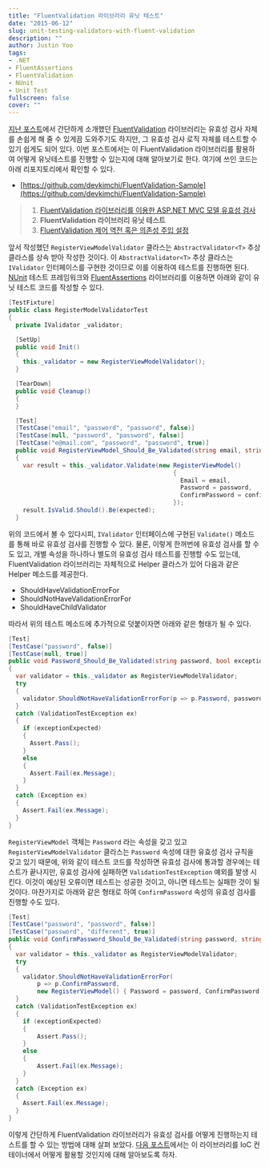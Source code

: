 ```yaml
---
title: "FluentValidation 라이브러리 유닛 테스트"
date: "2015-06-12"
slug: unit-testing-validators-with-fluent-validation
description: ""
author: Justin Yoo
tags:
- .NET
- FluentAssertions
- FluentValidation
- NUnit
- Unit Test
fullscreen: false
cover: ""
---
```


[지난 포스트](http://blog.aliencube.org/ko/2015/06/04/validating-asp-net-mvc-models-using-fluentvalidation-library/)에서 간단하게 소개했던 [FluentValidation](https://github.com/JeremySkinner/FluentValidation) 라이브러리는 유효성 검사 자체를 손쉽게 해 줄 수 있게끔 도와주기도 하지만, 그 유효성 검사 로직 자체를 테스트할 수 있기 쉽게도 되어 있다. 이번 포스트에서는 이 FluentValidation 라이브러리를 활용하여 어떻게 유닛테스트를 진행할 수 있는지에 대해 알아보기로 한다. 여기에 쓰인 코드는 아래 리포지토리에서 확인할 수 있다.

- [https://github.com/devkimchi/FluentValidation-Sample](https://github.com/devkimchi/FluentValidation-Sample)

> 1. [FluentValidation 라이브러리를 이용한 ASP.NET MVC 모델 유효성 검사](http://blog.aliencube.org/ko/2015/06/04/validating-asp-net-mvc-models-using-fluentvalidation-library/)
> 2. **FluentValidation 라이브러리 유닛 테스트**
> 3. [FluentValidation 제어 역전 혹은 의존성 주입 설정](http://blog.aliencube.org/ko/2015/06/16/setting-up-fluent-validation-in-ioc-controller/)

앞서 작성했던 `RegisterViewModelValidator` 클라스는 `AbstractValidator<T>` 추상 클라스를 상속 받아 작성한 것이다. 이 `AbstractValidator<T>` 추상 클라스는 `IValidator` 인터페이스를 구현한 것이므로 이를 이용하여 테스트를 진행하면 된다. [NUnit](http://nunit.org) 테스트 프레임워크와 [FluentAssertions](https://github.com/dennisdoomen/fluentassertions) 라이브러리를 이용하면 아래와 같이 유닛 테스트 코드를 작성할 수 있다.

```csharp
[TestFixture]
public class RegisterModelValidatorTest
{
  private IValidator _validator;

  [SetUp]
  public void Init()
  {
    this._validator = new RegisterViewModelValidator();
  }

  [TearDown]
  public void Cleanup()
  {
  }

  [Test]
  [TestCase("email", "password", "password", false)]
  [TestCase(null, "password", "password", false)]
  [TestCase("e@mail.com", "password", "password", true)]
  public void RegisterViewModel_Should_Be_Validated(string email, string password, string confirmPassword, bool expected)
  {
    var result = this._validator.Validate(new RegisterViewModel()
                                              {
                                                Email = email,
                                                Password = password,
                                                ConfirmPassword = confirmPassword,
                                              });
    result.IsValid.Should().Be(expected);
  }

```

위의 코드에서 볼 수 있다시피, `IValidator` 인터페이스에 구현된 `Validate()` 메소드를 통해 바로 유효성 검사를 진행할 수 있다. 물론, 이렇게 한꺼번에 유효성 검사를 할 수도 있고, 개별 속성을 하나하나 별도의 유효성 검사 테스트를 진행할 수도 있는데, FluentValidation 라이브러리는 자체적으로 Helper 클라스가 있어 다음과 같은 Helper 메소드를 제공한다.

- ShouldHaveValidationErrorFor
- ShouldNotHaveValidationErrorFor
- ShouldHaveChildValidator

따라서 위의 테스트 메소드에 추가적으로 덧붙이자면 아래와 같은 형태가 될 수 있다.

```csharp
[Test]
[TestCase("password", false)]
[TestCase(null, true)]
public void Password_Should_Be_Validated(string password, bool exceptionExpected)
{
  var validator = this._validator as RegisterViewModelValidator;
  try
  {
    validator.ShouldNotHaveValidationErrorFor(p => p.Password, password);
  }
  catch (ValidationTestException ex)
  {
    if (exceptionExpected)
    {
      Assert.Pass();
    }
    else
    {
      Assert.Fail(ex.Message);
    }
  }
  catch (Exception ex)
  {
    Assert.Fail(ex.Message);
  }
}

```

`RegisterViewModel` 객체는 `Password` 라는 속성을 갖고 있고 `RegisterViewModelValidator` 클라스는 `Password` 속성에 대한 유효성 검사 규칙을 갖고 있기 때문에, 위와 같이 테스트 코드를 작성하면 유효성 검사에 통과할 경우에는 테스트가 끝나지만, 유효성 검사에 실패하면 `ValidationTestException` 예외를 발생 시킨다. 이것이 예상된 오류이면 테스트는 성공한 것이고, 아니면 테스트는 실패한 것이 될 것이다. 마찬가지로 아래와 같은 형태로 하여 `ConfirmPassword` 속성의 유효성 검사를 진행할 수도 있다.

```csharp
[Test]
[TestCase("password", "password", false)]
[TestCase("password", "different", true)]
public void ConfirmPassword_Should_Be_Validated(string password, string confirmPassword, bool exceptionExpected)
{
  var validator = this._validator as RegisterViewModelValidator;
  try
  {
    validator.ShouldNotHaveValidationErrorFor(
        p => p.ConfirmPassword,
        new RegisterViewModel() { Password = password, ConfirmPassword = confirmPassword });
  }
  catch (ValidationTestException ex)
  {
    if (exceptionExpected)
    {
        Assert.Pass();
    }
    else
    {
        Assert.Fail(ex.Message);
    }
  }
  catch (Exception ex)
  {
    Assert.Fail(ex.Message);
  }
}

```

이렇게 간단하게 FluentValidation 라이브러리가 유효성 검사를 어떻게 진행하는지 테스트를 할 수 있는 방법에 대해 살펴 보았다. [다음 포스트](http://blog.aliencube.org/ko/2015/06/16/setting-up-fluent-validation-in-ioc-controller/)에서는 이 라이브러리를 IoC 컨테이너에서 어떻게 활용할 것인지에 대해 알아보도록 하자.
